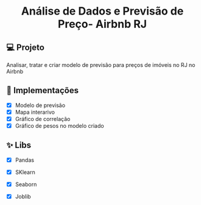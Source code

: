<h1 align="center">
  Análise de Dados e Previsão de Preço- Airbnb RJ
</h1>



## 💻 Projeto
Analisar, tratar e criar modelo de previsão para preços de imóveis no RJ no Airbnb

## 🔨 Implementações

- [X] Modelo de previsão
- [X] Mapa interarivo
- [X] Gráfico de correlação
- [X] Gráfico de pesos no modelo criado

## ✨ Libs

- [X] Pandas
- [X] SKlearn
- [X] Seaborn
- [X] Joblib 

